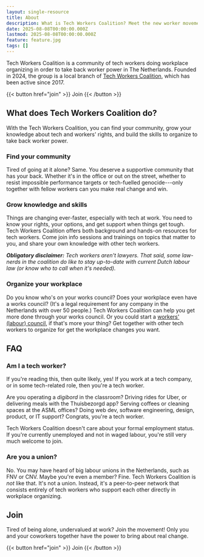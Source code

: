 ```yaml
---
layout: single-resource
title: About
description: What is Tech Workers Coalition? Meet the new worker movement in The Netherlands.
date: 2025-08-08T00:00:00.000Z
lastmod: 2025-08-08T00:00:00.000Z
feature: feature.jpg
tags: []
---
```


Tech Workers Coalition is a community of tech workers doing workplace organizing in order to take back worker power in The Netherlands. Founded in 2024, the group is a local branch of [Tech Workers Coalition](https://techworkerscoalition.org/), which has been active since 2017. 

<span class="flex justify-center uppercase font-mono">
  {{< button href="join" >}}
    Join
  {{< /button >}}
</span>

## What does Tech Workers Coalition do?

With the Tech Workers Coalition, you can find your community, grow your knowledge about tech and workers' rights, and build the skills to organize to take back worker power.

### Find your community

Tired of going at it alone? Same. You deserve a supportive community that has your back. Whether it's in the office or out on the street, whether to resist impossible performance targets or tech-fuelled genocide---only together with fellow workers can you make real change and win.

### Grow knowledge and skills

Things are changing ever-faster, especially with tech at work. You need to know  your rights, your options, and get support when things get tough. Tech Workers Coalition offers both background and hands-on resources for tech workers. Come join info sessions and trainings on topics that matter to you, and share your own knowledge with other tech workers.

_**Obligatory disclaimer:** Tech workers aren't lawyers. That said, some law-nerds in the coalition do like to stay up-to-date with current Dutch labour law (or know who to call when it's needed)._

### Organize your workplace

Do you know who's on your works council? Does your workplace even have a works council? (It's a legal requirement for any company in the Netherlands with over 50 people.) Tech Workers Coalition can help you get more done through your works council. Or you could start a [workers' (labour) council](https://en.wikipedia.org/wiki/Workers'_council), if that's more your thing? Get together with other tech workers to organize for get the workplace changes you want.

## FAQ

### Am I a tech worker?

If you're reading this, then quite likely, yes! If you work at a tech company, or in some tech-related role, then you're a tech worker.

Are you operating a *digibord* in the classroom? Driving rides for Uber, or delivering meals with the Thuisbezorgd app? Serving coffees or cleaning spaces at the ASML offices? Doing web dev, software engineering, design, product, or IT support? Congrats, you're a tech worker.

Tech Workers Coalition doesn't care about your formal employment status. If you're currently unemployed and not in waged labour, you're still very much welcome to join.

### Are you a union?

No. You may have heard of big labour unions in the Netherlands, such as FNV or CNV. Maybe you're even a member? Fine. Tech Workers Coalition is *not* like that. It's not a union. Instead, it's a peer-to-peer network that consists entirely of tech workers who support each other directly in workplace organizing. 

## Join

Tired of being alone, undervalued at work? Join the movement! Only you and your coworkers together have the power to bring about real change.

<span class="flex justify-center uppercase font-mono">
  {{< button href="join" >}}
    Join
  {{< /button >}}
</span>
